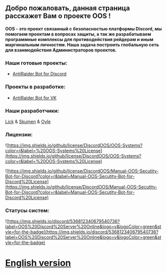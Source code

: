 ## Добро пожаловать, данная страница расcкажет Вам о проекте OOS !

#### OOS - это проект связанный с безопасностью платформы Discord, мы помогаем проектам в вопросах защиты, а так же разрабатываем программные комплексы для противодействия рейдерам и иным маргинальным личностям. Наша задача построить глобальную сеть для взаимодействия Администраторов проектов.

### Наши готовые проекты:

- [AntiRaider Bot for Discord](https://discordoos.github.io/RU-Manual-Secutity-Bot-for-Discord/)

### Проекты в разработке:
- [AntiRaider Bot for VK]()

### Наши разработчики:
[Lick]() &
[Skumen]() &
[Oyle]() 

### Лицензии:

![https://img.shields.io/github/license/DiscordOOS/OOS-Systems?color=r&label=%20OOS-Systems%20License](https://img.shields.io/github/license/DiscordOOS/OOS-Systems?color=r&label=%20OOS-Systems%20License)

![https://img.shields.io/github/license/DiscordOOS/Manual-OOS-Secutity-Bot-for-Discord?color=r&label=Manual-OOS-Secutity-Bot-for-Discord%20License](https://img.shields.io/github/license/DiscordOOS/Manual-OOS-Secutity-Bot-for-Discord?color=r&label=Manual-OOS-Secutity-Bot-for-Discord%20License)

### Статусы систем:

![https://img.shields.io/discord/536812340679540736?label=OOS%20Discord%20Server%20Online&logo=v&logoColor=green&style=for-the-badge](https://img.shields.io/discord/536812340679540736?label=OOS%20Discord%20Server%20Online&logo=v&logoColor=green&style=for-the-badge)

 # [English version](https://discordoos.github.io/OOS-Systems-ENG/)
